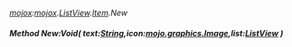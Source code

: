 _[mojox](../../modules/mojox/mojox-module.md):[mojox](../../modules/mojox/mojox-module.md).[ListView](../../modules/mojox/mojox-listview.md).[Item](../../modules/mojox/mojox-listview-item.md).New_
##### Method New:Void( text:[String](../../modules/wonkey/wonkey-types-string.md),icon:[mojo.graphics.Image](../../modules/mojo/mojo-graphics-image.md),list:[ListView](../../modules/mojox/mojox-listview.md) )
